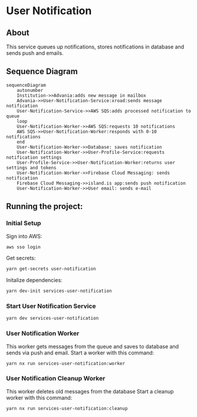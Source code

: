 # User Notification

## About

This service queues up notifications, stores notifications in database and sends push and emails.

## Sequence Diagram

```mermaid
sequenceDiagram
    autonumber
    Institution->>Advania:adds new message in mailbox
    Advania->>User-Notification-Service:xroad:sends message notification
    User-Notification-Service->>AWS SQS:adds processed notification to queue
    loop
    User-Notification-Worker->>AWS SQS:requests 10 notifications
    AWS SQS->>User-Notification-Worker:responds with 0-10 notifications
    end
    User-Notification-Worker->>Database: saves notification
    User-Notification-Worker->>User-Profile-Service:requests notification settings
    User-Profile-Service->>User-Notification-Worker:returns user settings and tokens
    User-Notification-Worker->>Firebase Cloud Messaging: sends notification
    Firebase Cloud Messaging->>island.is app:sends push notification
    User-Notification-Worker->>User email: sends e-mail
```

## Running the project:

### Initial Setup

Sign into AWS:

```sh
aws sso login
```

Get secrets:

```sh
yarn get-secrets user-notification
```

Initalize dependencies:

```sh
yarn dev-init services-user-notification
```

### Start User Notification Service

```sh
yarn dev services-user-notification
```

### User Notification Worker

This worker gets messages from the queue and saves to database and sends via push and email.
Start a worker with this command:

```sh
yarn nx run services-user-notification:worker
```

### User Notification Cleanup Worker

This worker deletes old messages from the database
Start a cleanup worker with this command:

```sh
yarn nx run services-user-notification:cleanup
```
